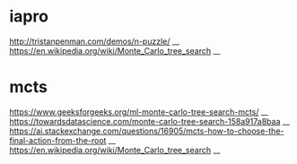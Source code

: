 # iapro
http://tristanpenman.com/demos/n-puzzle/ __
https://en.wikipedia.org/wiki/Monte_Carlo_tree_search __
# mcts
https://www.geeksforgeeks.org/ml-monte-carlo-tree-search-mcts/ __
https://towardsdatascience.com/monte-carlo-tree-search-158a917a8baa __
https://ai.stackexchange.com/questions/16905/mcts-how-to-choose-the-final-action-from-the-root __
https://en.wikipedia.org/wiki/Monte_Carlo_tree_search __

